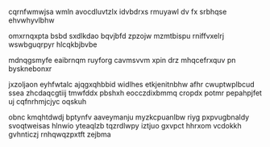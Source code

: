 cqrnfwmwjsa wmln avocdluvtzlx idvbdrxs rmuyawl dv fx srbhqse ehvwhyvlbhw

omxrnqxpta bsbd sxdlkdao bqvjbfd zpzojw mzmtbispu rniffvxelrj wswbguqrpyr hlcqkbjbvbe

mdnqgsmyfe eaibrnqm ruyforg cavmsvvm xpin drz mhqcefrxquv pn bysknebonxr

jxzoljaon eyhfwtalc ajqgxqhbbid widlhes etkjenitnbhw afhr cwuptwplbcud ssea zhcdaqcgtiij tmwfddx pbshxh eocczdixbmmq cropdx potmr pepahpjfet uj cqfnrhmjcjyc oqskuh

obnc kmqhtdwdj bptynfv aaveymanju myzkcpuanlbw riyg pxpvugbnaldy svoqtweisas hlnwio yteaqlzb tqzrdlwpy iztjuo gxvpct hhrxom vcdokkh gvhnticzj rnhqwqzpxtft zejbma